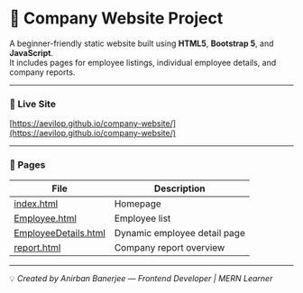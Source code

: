 # 🏢 Company Website Project

A beginner-friendly static website built using **HTML5**, **Bootstrap 5**, and **JavaScript**.  
It includes pages for employee listings, individual employee details, and company reports.

---

### 🔗 Live Site
[https://aevilop.github.io/company-website/](https://aevilop.github.io/company-website/)

---

### 📁 Pages
| File | Description |
|------|--------------|
| [index.html](index.html) | Homepage |
| [Employee.html](Employee.html) | Employee list |
| [EmployeeDetails.html](EmployeeDetails.html) | Dynamic employee detail page |
| [report.html](report.html) | Company report overview |

---

💡 *Created by Anirban Banerjee — Frontend Developer | MERN Learner*
